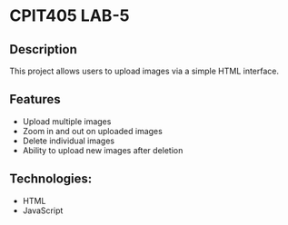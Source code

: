 # CPIT405 LAB-5

## Description
This project allows users to upload images via a simple HTML interface.

## Features
- Upload multiple images
- Zoom in and out on uploaded images
- Delete individual images
- Ability to upload new images after deletion


## Technologies:
- HTML
- JavaScript
